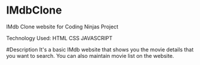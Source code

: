 # IMdbClone
IMdb Clone website for Coding Ninjas Project

Technology Used:
HTML
CSS
JAVASCRIPT


#Description
It's a basic IMdb website that shows you the movie details that you want to search. You can also maintain movie list on the website.

